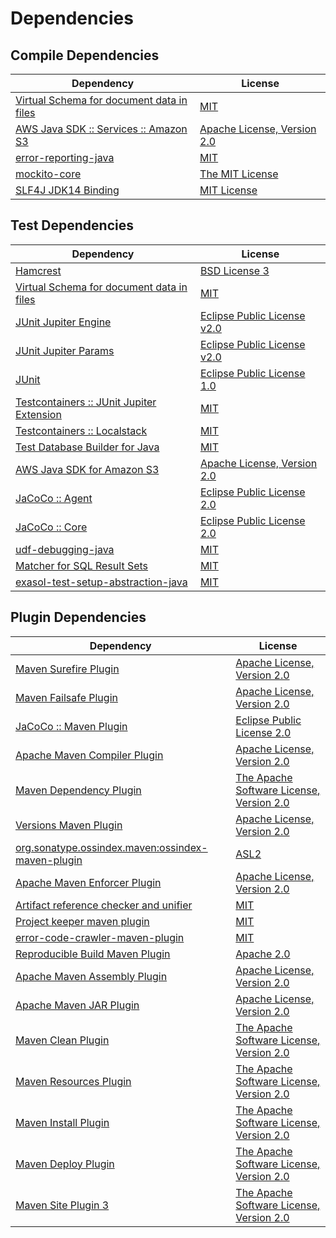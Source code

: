 <!-- @formatter:off -->
# Dependencies

## Compile Dependencies

| Dependency                                     | License                          |
| ---------------------------------------------- | -------------------------------- |
| [Virtual Schema for document data in files][0] | [MIT][1]                         |
| [AWS Java SDK :: Services :: Amazon S3][2]     | [Apache License, Version 2.0][3] |
| [error-reporting-java][4]                      | [MIT][1]                         |
| [mockito-core][6]                              | [The MIT License][7]             |
| [SLF4J JDK14 Binding][8]                       | [MIT License][9]                 |

## Test Dependencies

| Dependency                                      | License                           |
| ----------------------------------------------- | --------------------------------- |
| [Hamcrest][10]                                  | [BSD License 3][11]               |
| [Virtual Schema for document data in files][0]  | [MIT][1]                          |
| [JUnit Jupiter Engine][14]                      | [Eclipse Public License v2.0][15] |
| [JUnit Jupiter Params][14]                      | [Eclipse Public License v2.0][15] |
| [JUnit][18]                                     | [Eclipse Public License 1.0][19]  |
| [Testcontainers :: JUnit Jupiter Extension][20] | [MIT][21]                         |
| [Testcontainers :: Localstack][20]              | [MIT][21]                         |
| [Test Database Builder for Java][24]            | [MIT][1]                          |
| [AWS Java SDK for Amazon S3][2]                 | [Apache License, Version 2.0][3]  |
| [JaCoCo :: Agent][28]                           | [Eclipse Public License 2.0][29]  |
| [JaCoCo :: Core][28]                            | [Eclipse Public License 2.0][29]  |
| [udf-debugging-java][32]                        | [MIT][1]                          |
| [Matcher for SQL Result Sets][34]               | [MIT][1]                          |
| [exasol-test-setup-abstraction-java][36]        | [MIT][1]                          |

## Plugin Dependencies

| Dependency                                              | License                                        |
| ------------------------------------------------------- | ---------------------------------------------- |
| [Maven Surefire Plugin][38]                             | [Apache License, Version 2.0][39]              |
| [Maven Failsafe Plugin][40]                             | [Apache License, Version 2.0][39]              |
| [JaCoCo :: Maven Plugin][42]                            | [Eclipse Public License 2.0][29]               |
| [Apache Maven Compiler Plugin][44]                      | [Apache License, Version 2.0][39]              |
| [Maven Dependency Plugin][46]                           | [The Apache Software License, Version 2.0][47] |
| [Versions Maven Plugin][48]                             | [Apache License, Version 2.0][39]              |
| [org.sonatype.ossindex.maven:ossindex-maven-plugin][50] | [ASL2][47]                                     |
| [Apache Maven Enforcer Plugin][52]                      | [Apache License, Version 2.0][39]              |
| [Artifact reference checker and unifier][54]            | [MIT][1]                                       |
| [Project keeper maven plugin][56]                       | [MIT][1]                                       |
| [error-code-crawler-maven-plugin][58]                   | [MIT][1]                                       |
| [Reproducible Build Maven Plugin][60]                   | [Apache 2.0][47]                               |
| [Apache Maven Assembly Plugin][62]                      | [Apache License, Version 2.0][39]              |
| [Apache Maven JAR Plugin][64]                           | [Apache License, Version 2.0][39]              |
| [Maven Clean Plugin][66]                                | [The Apache Software License, Version 2.0][47] |
| [Maven Resources Plugin][68]                            | [The Apache Software License, Version 2.0][47] |
| [Maven Install Plugin][70]                              | [The Apache Software License, Version 2.0][47] |
| [Maven Deploy Plugin][72]                               | [The Apache Software License, Version 2.0][47] |
| [Maven Site Plugin 3][74]                               | [The Apache Software License, Version 2.0][47] |

[28]: https://www.eclemma.org/jacoco/index.html
[56]: https://github.com/exasol/project-keeper-maven-plugin
[4]: https://github.com/exasol/error-reporting-java
[0]: https://github.com/exasol/virtual-schema-common-document-files
[47]: http://www.apache.org/licenses/LICENSE-2.0.txt
[38]: https://maven.apache.org/surefire/maven-surefire-plugin/
[66]: http://maven.apache.org/plugins/maven-clean-plugin/
[2]: https://aws.amazon.com/sdkforjava
[1]: https://opensource.org/licenses/MIT
[6]: https://github.com/mockito/mockito
[40]: https://maven.apache.org/surefire/maven-failsafe-plugin/
[24]: https://github.com/exasol/test-db-builder-java
[46]: http://maven.apache.org/plugins/maven-dependency-plugin/
[48]: http://www.mojohaus.org/versions-maven-plugin/
[11]: http://opensource.org/licenses/BSD-3-Clause
[44]: https://maven.apache.org/plugins/maven-compiler-plugin/
[21]: http://opensource.org/licenses/MIT
[18]: http://junit.org
[29]: https://www.eclipse.org/legal/epl-2.0/
[19]: http://www.eclipse.org/legal/epl-v10.html
[42]: https://www.jacoco.org/jacoco/trunk/doc/maven.html
[3]: https://aws.amazon.com/apache2.0
[7]: https://github.com/mockito/mockito/blob/main/LICENSE
[34]: https://github.com/exasol/hamcrest-resultset-matcher
[60]: http://zlika.github.io/reproducible-build-maven-plugin
[9]: http://www.opensource.org/licenses/mit-license.php
[39]: https://www.apache.org/licenses/LICENSE-2.0.txt
[52]: https://maven.apache.org/enforcer/maven-enforcer-plugin/
[15]: https://www.eclipse.org/legal/epl-v20.html
[70]: http://maven.apache.org/plugins/maven-install-plugin/
[14]: https://junit.org/junit5/
[50]: https://sonatype.github.io/ossindex-maven/maven-plugin/
[20]: https://testcontainers.org
[32]: https://github.com/exasol/udf-debugging-java
[10]: http://hamcrest.org/JavaHamcrest/
[8]: http://www.slf4j.org
[72]: http://maven.apache.org/plugins/maven-deploy-plugin/
[74]: http://maven.apache.org/plugins/maven-site-plugin/
[68]: http://maven.apache.org/plugins/maven-resources-plugin/
[54]: https://github.com/exasol/artifact-reference-checker-maven-plugin
[58]: https://github.com/exasol/error-code-crawler-maven-plugin
[36]: https://github.com/exasol/exasol-test-setup-abstraction-java
[64]: https://maven.apache.org/plugins/maven-jar-plugin/
[62]: https://maven.apache.org/plugins/maven-assembly-plugin/
